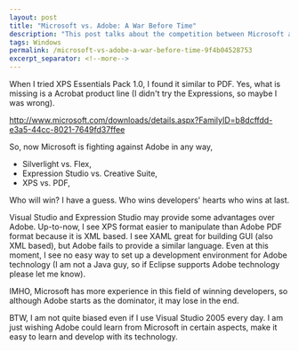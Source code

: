 ```yaml
---
layout: post
title: "Microsoft vs. Adobe: A War Before Time"
description: "This post talks about the competition between Microsoft and Adobe."
tags: Windows
permalink: /microsoft-vs-adobe-a-war-before-time-9f4b04528753
excerpt_separator: <!--more-->
---
```

When I tried XPS Essentials Pack 1.0, I found it similar to PDF. Yes, what is missing is a Acrobat product line (I didn't try the Expressions, so maybe I was wrong).

http://www.microsoft.com/downloads/details.aspx?FamilyID=b8dcffdd-e3a5-44cc-8021-7649fd37ffee

So, now Microsoft is fighting against Adobe in any way,

* Silverlight vs. Flex,
* Expression Studio vs. Creative Suite,
* XPS vs. PDF,

Who will win? I have a guess. Who wins developers' hearts who wins at last.

Visual Studio and Expression Studio may provide some advantages over Adobe. Up-to-now, I see XPS format easier to manipulate than Adobe PDF format because it is XML based. I see XAML great for building GUI (also XML based), but Adobe fails to provide a similar language. Even at this moment, I see no easy way to set up a development environment for Adobe technology (I am not a Java guy, so if Eclipse supports Adobe technology please let me know).

IMHO, Microsoft has more experience in this field of winning developers, so although Adobe starts as the dominator, it may lose in the end.

BTW, I am not quite biased even if I use Visual Studio 2005 every day. I am just wishing Adobe could learn from Microsoft in certain aspects, make it easy to learn and develop with its technology.
<!--more-->